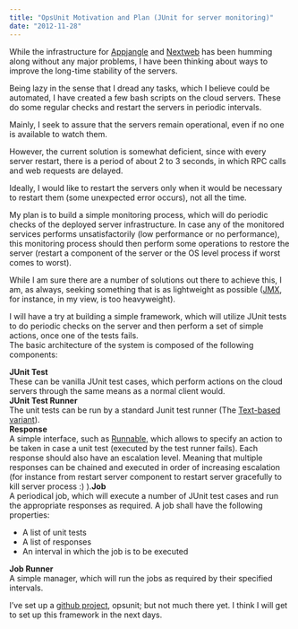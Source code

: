 ```yaml
---
title: "OpsUnit Motivation and Plan (JUnit for server monitoring)"
date: "2012-11-28"
---
```


While the infrastructure for [Appjangle](http://appjangle.com/) and [Nextweb](http://nextweb.io) has been humming along without any major problems, I have been thinking about ways to improve the long-time stability of the servers.

Being lazy in the sense that I dread any tasks, which I believe could be automated, I have created a few bash scripts on the cloud servers. These do some regular checks and restart the servers in periodic intervals.

Mainly, I seek to assure that the servers remain operational, even if no one is available to watch them.

However, the current solution is somewhat deficient, since with every server restart, there is a period of about 2 to 3 seconds, in which RPC calls and web requests are delayed.

Ideally, I would like to restart the servers only when it would be necessary to restart them (some unexpected error occurs), not all the time.

My plan is to build a simple monitoring process, which will do periodic checks of the deployed server infrastructure. In case any of the monitored services performs unsatisfactorily (low performance or no performance), this monitoring process should then perform some operations to restore the server (restart a component of the server or the OS level process if worst comes to worst).

While I am sure there are a number of solutions out there to achieve this, I am, as always, seeking something that is as lightweight as possible ([JMX](http://www.oracle.com/technetwork/java/javase/tech/javamanagement-140525.html), for instance, in my view, is too heavyweight).

I will have a try at building a simple framework, which will utilize JUnit tests to do periodic checks on the server and then perform a set of simple actions, once one of the tests fails.  
The basic architecture of the system is composed of the following components:

**JUnit Test**  
These can be vanilla JUnit test cases, which perform actions on the cloud servers through the same means as a normal client would.  
**JUnit Test Runner**  
The unit tests can be run by a standard Junit test runner (The [Text-based variant](http://junit.sourceforge.net/junit3.8.1/javadoc/junit/textui/TestRunner.html)).  
**Response**  
A simple interface, such as [Runnable,](http://docs.oracle.com/javase/1.4.2/docs/api/java/lang/Runnable.html) which allows to specify an action to be taken in case a unit test (executed by the test runner fails). Each response should also have an escalation level. Meaning that multiple responses can be chained and executed in order of increasing escalation (for instance from restart server component to restart server gracefully to kill server process :) ).**Job**  
A periodical job, which will execute a number of JUnit test cases and run the appropriate responses as required. A job shall have the following properties:

- A list of unit tests
- A list of responses
- An interval in which the job is to be executed

**Job Runner**  
A simple manager, which will run the jobs as required by their specified intervals.

I’ve set up a [github project](https://github.com/mxro/opsunit), opsunit; but not much there yet. I think I will get to set up this framework in the next days.
